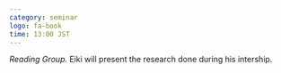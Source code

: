 ```yaml
---
category: seminar
logo: fa-book
time: 13:00 JST
---
```


*Reading Group.* Eiki will present the research done during his intership.
